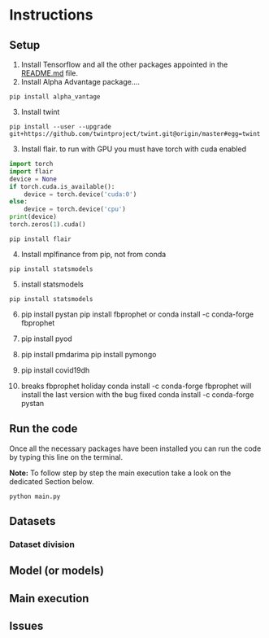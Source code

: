 # Instructions

## Setup

1. Install Tensorflow and all the other packages appointed in the [README.md](https://github.com/EdoardoGruppi/AMLS_assignment20_21/blob/main/README.md) file.
2. Install Alpha Advantage package....
```
pip install alpha_vantage
```
3. Install twint
```
pip install --user --upgrade git+https://github.com/twintproject/twint.git@origin/master#egg=twint
```
3. Install flair. to run with GPU you must have torch with cuda enabled
```python 
import torch
import flair
device = None
if torch.cuda.is_available():
    device = torch.device('cuda:0')
else:
    device = torch.device('cpu')
print(device)
torch.zeros(1).cuda()
```
```
pip install flair
```
4. Install mplfinance from pip, not from conda
```
pip install statsmodels
```

5. install statsmodels
```
pip install statsmodels
```
6. pip install pystan
pip install fbprophet or
conda install -c conda-forge fbprophet

7. pip install pyod
8. pip install pmdarima
   pip install pymongo
9. pip install covid19dh
10. breaks fbprophet holiday
    conda install -c conda-forge fbprophet will install the last version with the bug fixed
    conda install -c conda-forge pystan
## Run the code

Once all the necessary packages have been installed you can run the code by typing this line on the terminal.

**Note:** To follow step by step the main execution take a look on the dedicated Section below.

```
python main.py
```



## Datasets

### Dataset division

## Model (or models)

## Main execution

## Issues
